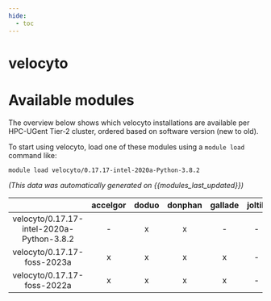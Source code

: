 ```yaml
---
hide:
  - toc
---
```


velocyto
========

# Available modules


The overview below shows which velocyto installations are available per HPC-UGent Tier-2 cluster, ordered based on software version (new to old).

To start using velocyto, load one of these modules using a `module load` command like:

```shell
module load velocyto/0.17.17-intel-2020a-Python-3.8.2
```

*(This data was automatically generated on {{modules_last_updated}})*  

| |accelgor|doduo|donphan|gallade|joltik|shinx|skitty|
| :---: | :---: | :---: | :---: | :---: | :---: | :---: | :---: |
|velocyto/0.17.17-intel-2020a-Python-3.8.2|-|x|x|-|-|-|-|
|velocyto/0.17.17-foss-2023a|x|x|x|x|-|x|x|
|velocyto/0.17.17-foss-2022a|x|x|x|x|-|-|-|
